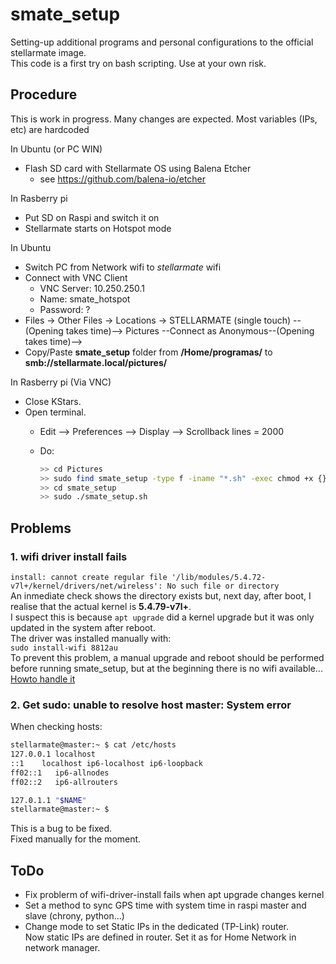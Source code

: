 # smate_setup

Setting-up additional programs and personal configurations to the official stellarmate image.  
This code is a first try on bash scripting. Use at your own risk.

## Procedure

This is work in progress. Many changes are expected.
Most variables (IPs, etc) are hardcoded

In Ubuntu (or PC WIN)

- Flash SD card with Stellarmate OS using Balena Etcher
  - see <https://github.com/balena-io/etcher>

In Rasberry pi

- Put SD on Raspi and switch it on
- Stellarmate starts on Hotspot mode

In Ubuntu

- Switch PC from Network wifi to *stellarmate* wifi
- Connect with VNC Client
  - VNC Server: 10.250.250.1
  - Name: smate_hotspot
  - Password: ?
- Files -> Other Files -> Locations -> STELLARMATE (single touch) --(Opening takes time)--> Pictures --Connect as Anonymous--(Opening takes time)-->
- Copy/Paste **smate_setup** folder from **/Home/programas/** to **smb://stellarmate.local/pictures/**

In Rasberry pi (Via VNC)

- Close KStars.
- Open terminal.
  - Edit --> Preferences --> Display --> Scrollback lines = 2000
  - Do:

    ``` bash
    >> cd Pictures
    >> sudo find smate_setup -type f -iname "*.sh" -exec chmod +x {} \;  # is sudo necessary ?
    >> cd smate_setup
    >> sudo ./smate_setup.sh
    ```

## Problems

### 1. wifi driver install fails
  
`install: cannot create regular file '/lib/modules/5.4.72-v7l+/kernel/drivers/net/wireless': No such file or directory`  
An inmediate check shows the directory exists but, next day, after boot, I realise that the actual kernel is **5.4.79-v7l+**.  
I suspect this is because `apt upgrade` did a kernel upgrade but it was only updated in the system after reboot.  
The driver was installed manually with:  
`sudo install-wifi 8812au`  
To prevent this problem, a manual upgrade and reboot should be performed before running smate_setup, but at the beginning there is no wifi available...  
[Howto handle it](https://unix.stackexchange.com/questions/145294/how-to-continue-a-script-after-it-reboots-the-machine)

### 2. Get sudo: unable to resolve host master: System error

When checking hosts:

```bash  
stellarmate@master:~ $ cat /etc/hosts
127.0.0.1 localhost
::1    localhost ip6-localhost ip6-loopback
ff02::1   ip6-allnodes
ff02::2   ip6-allrouters

127.0.1.1 "$NAME"
stellarmate@master:~ $ 
```

This is a bug to be fixed.  
Fixed manually for the moment.

## ToDo

- Fix problerm of wifi-driver-install fails when apt upgrade changes kernel
- Set a method to sync GPS time with system time in raspi master and slave (chrony, python...)
- Change mode to set Static IPs in the dedicated (TP-Link) router.  
  Now static IPs are defined in router. Set it as for Home Network in network manager.
